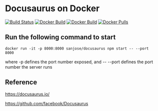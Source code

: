 # Docusaurus on Docker
[![Build Status](https://travis-ci.org/josepipher/docusaurus.svg?branch=master)](https://travis-ci.org/josepipher/docusaurus)
[![Docker Build](https://img.shields.io/docker/build/sanjose/docusaurus.svg)](https://hub.docker.com/r/sanjose/docusaurus/)
[![Docker Build](https://img.shields.io/docker/automated/sanjose/docusaurus.svg)](https://hub.docker.com/r/sanjose/docusaurus/)
[![Docker Pulls](https://img.shields.io/docker/pulls/sanjose/docusaurus.svg)](https://hub.docker.com/r/sanjose/docusaurus/)

## Run the following command to start
```
docker run -it -p 8000:8000 sanjose/docusaurus npm start -- --port 8000
```
where -p defines the port number exposed, and
-- --port <port> defines the port number the server runs

## Reference
https://docusaurus.io/

https://github.com/facebook/Docusaurus
